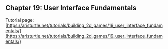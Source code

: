 ## Chapter 19: User Interface Fundamentals

Tutorial page: [https://aristurtle.net/tutorials/building_2d_games/19_user_interface_fundamentals/](https://aristurtle.net/tutorials/building_2d_games/19_user_interface_fundamentals/)